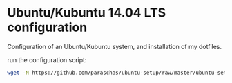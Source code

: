 Ubuntu/Kubuntu 14.04 LTS configuration
===

Configuration of an Ubuntu/Kubuntu system, and installation of my dotfiles.

run the configuration script:
```sh
wget -N https://github.com/paraschas/ubuntu-setup/raw/master/ubuntu-setup.sh && bash ubuntu-setup.sh && rm -v ubuntu-setup.sh
```
